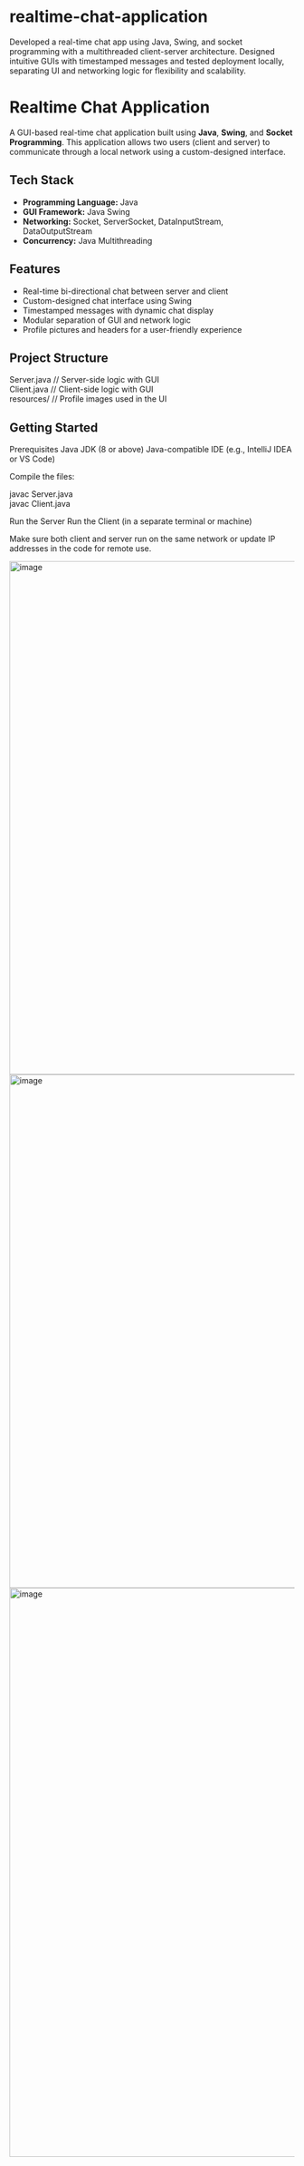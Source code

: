 # realtime-chat-application
Developed a real-time chat app using Java, Swing, and socket programming with a multithreaded client-server architecture. Designed intuitive GUIs with timestamped messages and tested deployment locally, separating UI and networking logic for flexibility and scalability.

# Realtime Chat Application

A GUI-based real-time chat application built using **Java**, **Swing**, and **Socket Programming**. This application allows two users (client and server) to communicate through a local network using a custom-designed interface.

## Tech Stack

- **Programming Language:** Java  
- **GUI Framework:** Java Swing  
- **Networking:** Socket, ServerSocket, DataInputStream, DataOutputStream  
- **Concurrency:** Java Multithreading

## Features

- Real-time bi-directional chat between server and client  
- Custom-designed chat interface using Swing  
- Timestamped messages with dynamic chat display  
- Modular separation of GUI and network logic  
- Profile pictures and headers for a user-friendly experience

## Project Structure

Server.java     // Server-side logic with GUI  
Client.java     // Client-side logic with GUI  
resources/      // Profile images used in the UI

## Getting Started

Prerequisites
Java JDK (8 or above)
Java-compatible IDE (e.g., IntelliJ IDEA or VS Code)

Compile the files:

javac Server.java  
javac Client.java

Run the Server
Run the Client (in a separate terminal or machine)

Make sure both client and server run on the same network or update IP addresses in the code for remote use.


<img width="732" height="906" alt="image" src="https://github.com/user-attachments/assets/9c24d898-7e53-4f65-93d3-5f7d63d33033" />

<img width="732" height="906" alt="image" src="https://github.com/user-attachments/assets/910d1719-6547-4b70-a788-cbf5287ebc2f" />

<img width="1916" height="1004" alt="image" src="https://github.com/user-attachments/assets/6181bc0b-dd1e-4a7a-8a6c-c23a5f4cec43" />
